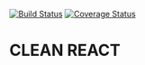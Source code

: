 [![Build Status](https://app.travis-ci.com/rodolfoviolla/clean-react.svg?branch=sandbox)](https://app.travis-ci.com/rodolfoviolla/clean-react)
[![Coverage Status](https://coveralls.io/repos/github/rodolfoviolla/clean-react/badge.svg?branch=sandbox)](https://coveralls.io/github/rodolfoviolla/clean-react?branch=sandbox)

# CLEAN REACT
